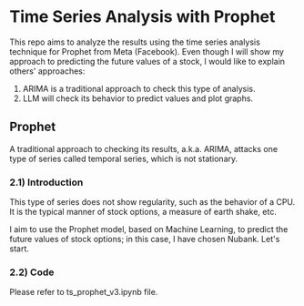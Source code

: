 # Time Series Analysis with Prophet

This repo aims to analyze the results using the time series analysis technique for Prophet from Meta (Facebook).
Even though I will show my approach to predicting the future values of a stock, I would like to explain others' approaches:

1) ARIMA is a traditional approach to check this type of analysis.
2) LLM will check its behavior to predict values and plot graphs.

## Prophet

A traditional approach to checking its results, a.k.a. ARIMA, attacks one type of series called temporal series, which is not stationary.

### 2.1) Introduction

This type of series does not show regularity, such as the behavior of a CPU. It is the typical manner of stock options, a measure of earth shake, etc.

I aim to use the Prophet model, based on Machine Learning, to predict the future values of stock options; in this case, I have chosen Nubank. Let's start.

### 2.2) Code

Please refer to ts_prophet_v3.ipynb file.
